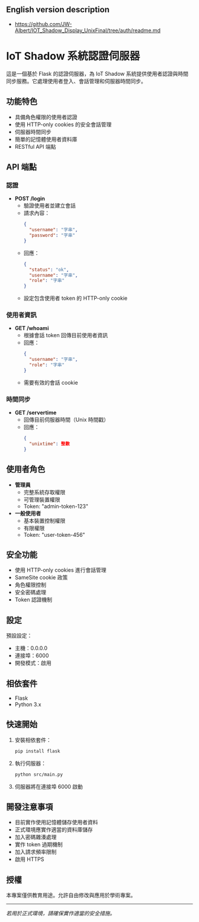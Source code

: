 ## English version description
- https://github.com/JW-Albert/IOT_Shadow_Display_UnixFinal/tree/auth/readme.md

# IoT Shadow 系統認證伺服器

這是一個基於 Flask 的認證伺服器，為 IoT Shadow 系統提供使用者認證與時間同步服務。它處理使用者登入、會話管理和伺服器時間同步。

## 功能特色
- 具備角色權限的使用者認證
- 使用 HTTP-only cookies 的安全會話管理
- 伺服器時間同步
- 簡單的記憶體使用者資料庫
- RESTful API 端點

## API 端點

### 認證
- **POST /login**
  - 驗證使用者並建立會話
  - 請求內容：
    ```json
    {
      "username": "字串",
      "password": "字串"
    }
    ```
  - 回應：
    ```json
    {
      "status": "ok",
      "username": "字串",
      "role": "字串"
    }
    ```
  - 設定包含使用者 token 的 HTTP-only cookie

### 使用者資訊
- **GET /whoami**
  - 根據會話 token 回傳目前使用者資訊
  - 回應：
    ```json
    {
      "username": "字串",
      "role": "字串"
    }
    ```
  - 需要有效的會話 cookie

### 時間同步
- **GET /servertime**
  - 回傳目前伺服器時間（Unix 時間戳）
  - 回應：
    ```json
    {
      "unixtime": 整數
    }
    ```

## 使用者角色
- **管理員**
  - 完整系統存取權限
  - 可管理裝置權限
  - Token: "admin-token-123"
- **一般使用者**
  - 基本裝置控制權限
  - 有限權限
  - Token: "user-token-456"

## 安全功能
- 使用 HTTP-only cookies 進行會話管理
- SameSite cookie 政策
- 角色權限控制
- 安全密碼處理
- Token 認證機制

## 設定
預設設定：
- 主機：0.0.0.0
- 連接埠：6000
- 開發模式：啟用

## 相依套件
- Flask
- Python 3.x

## 快速開始

1. 安裝相依套件：
   ```bash
   pip install flask
   ```

2. 執行伺服器：
   ```bash
   python src/main.py
   ```

3. 伺服器將在連接埠 6000 啟動

## 開發注意事項
- 目前實作使用記憶體儲存使用者資料
- 正式環境應實作適當的資料庫儲存
- 加入密碼雜湊處理
- 實作 token 過期機制
- 加入請求頻率限制
- 啟用 HTTPS

## 授權
本專案僅供教育用途。允許自由修改與應用於學術專案。

---

*若用於正式環境，請確保實作適當的安全措施。*
